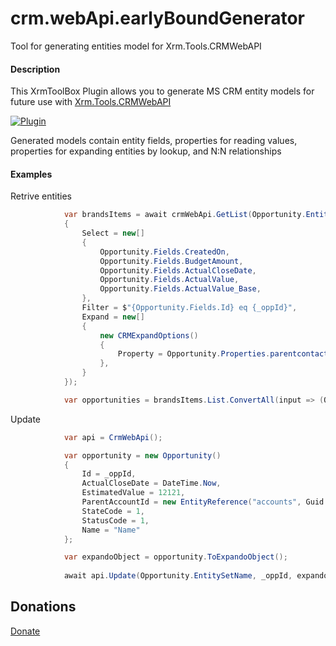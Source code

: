 # crm.webApi.earlyBoundGenerator
Tool for generating entities model for Xrm.Tools.CRMWebAPI


#### Description

This XrmToolBox Plugin allows you to generate MS CRM entity models for future use with [Xrm.Tools.CRMWebAPI](https://github.com/davidyack/Xrm.Tools.CRMWebAPI/tree/master/dotnet "Xrm.Tools.CRMWebAPI")

[![Plugin](https://i.imgur.com/kYx80dl.jpg "Plugin")](https://i.imgur.com/kYx80dl.jpg "Plugin")

Generated models contain entity fields, properties for reading values, properties for expanding entities by lookup, and N:N relationships

#### Examples

Retrive entities

```csharp
            var brandsItems = await crmWebApi.GetList(Opportunity.EntitySetName, new CRMGetListOptions()
            {
                Select = new[]
                {
                    Opportunity.Fields.CreatedOn,
                    Opportunity.Fields.BudgetAmount,
                    Opportunity.Fields.ActualCloseDate,
                    Opportunity.Fields.ActualValue,
                    Opportunity.Fields.ActualValue_Base,
                },
                Filter = $"{Opportunity.Fields.Id} eq {_oppId}",
                Expand = new[]
                {
                    new CRMExpandOptions()
                    {
                        Property = Opportunity.Properties.parentcontactid,
                    },
                }
            });

            var opportunities = brandsItems.List.ConvertAll(input => (Opportunity)Activator.CreateInstance(typeof(Opportunity), input));
```

Update

```csharp
            var api = CrmWebApi();

            var opportunity = new Opportunity()
            {
                Id = _oppId,
                ActualCloseDate = DateTime.Now,
                EstimatedValue = 12121,
                ParentAccountId = new EntityReference("accounts", Guid.NewGuid()),
                StateCode = 1,
                StatusCode = 1,
                Name = "Name"
            };

            var expandoObject = opportunity.ToExpandoObject();
            
            await api.Update(Opportunity.EntitySetName, _oppId, expandoObject);
```


## Donations 
[Donate](https://www.paypal.me/gerasimovromash "Donate")
